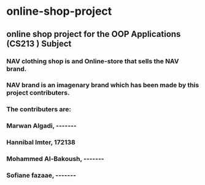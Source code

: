 # online-shop-project
## online shop project for the OOP Applications (CS213 ) Subject

### NAV clothing shop is and Online-store that sells the NAV brand.
### NAV brand is an imagenary brand which has been made by this project contributers.
### The contributers are:
### Marwan Algadi, -------
### Hannibal Imter, 172138
### Mohammed Al-Bakoush, -------
### Sofiane fazaae, -------
